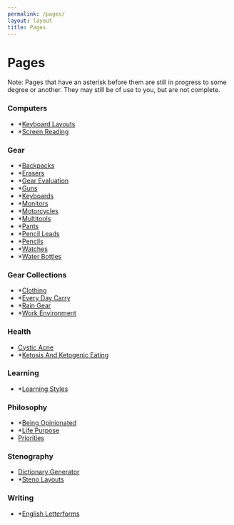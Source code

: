 ```yaml
---
permalink: /pages/
layout: layout
title: Pages
---
```


<h1 class="center"> Pages </h1>

Note: Pages that have an asterisk before them are still in progress to some degree or another. They may still be of use to you, but are not complete.

### Computers

- \*[Keyboard Layouts](https://steventammen.com/keyboard-layouts/)
- \*[Screen Reading](https://steventammen.com/screen-reading/)

### Gear

- \*[Backpacks](https://steventammen.com/backpacks/)
- \*[Erasers](https://steventammen.com/erasers/)
- \*[Gear Evaluation](https://steventammen.com/gear-evaluation/)
- \*[Guns](https://steventammen.com/guns/)
- \*[Keyboards](https://steventammen.com/keyboards/)
- \*[Monitors](https://steventammen.com/monitors/)
- \*[Motorcycles](https://steventammen.com/motorcycles/)
- \*[Multitools](https://steventammen.com/multitools/)
- \*[Pants](https://steventammen.com/pants/)
- \*[Pencil Leads](https://steventammen.com/pencil-leads/)
- \*[Pencils](https://steventammen.com/pencils/)
- \*[Watches](https://steventammen.com/watches/)
- \*[Water Bottles](https://steventammen.com/water-bottles/)


### Gear Collections

- \*[Clothing](https://steventammen.com/clothing/)
- \*[Every Day Carry](https://steventammen.com/every-day-carry/)
- \*[Rain Gear](https://steventammen.com/rain-gear/)
- \*[Work Environment](https://steventammen.com/work-environment/)

### Health

- [Cystic Acne](https://steventammen.com/cystic-acne/)
- \*[Ketosis And Ketogenic Eating](https://steventammen.com/keto/)

### Learning

- \*[Learning Styles](https://steventammen.com/learning-styles/)

### Philosophy

- \*[Being Opinionated](https://steventammen.com/being-opinionated/)
- \*[Life Purpose](https://steventammen.com/life-purpose/)
- [Priorities](https://steventammen.com/priorities/)

### Stenography

- [Dictionary Generator](https://steventammen.com/dictionary-generator/)
- \*[Steno Layouts](https://steventammen.com/steno-layouts/)

### Writing

- \*[English Letterforms](https://steventammen.com/english-letterforms/)
